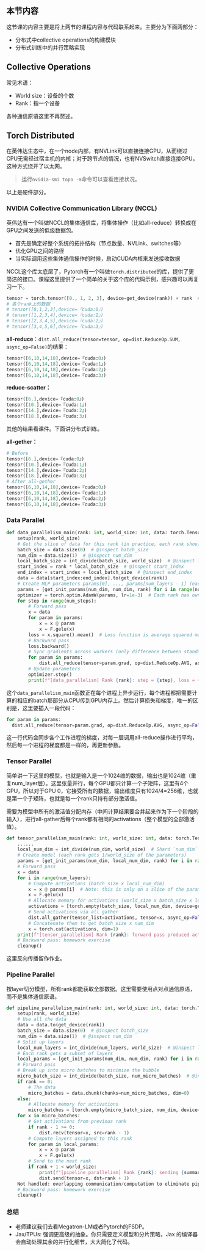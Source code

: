 ## 本节内容

这节课的内容主要是将上两节的课程内容与代码联系起来。主要分为下面两部分：

* 分布式中collective operations的构建模块
* 分布式训练中的并行策略实现



## Collective Operations

常见术语：

* World size：设备的个数
* Rank：指一个设备

各种通信原语这里不再赘述。



## Torch Distributed

在英伟达生态中，在一个node内部，有NVLink可以直接连接GPU，从而绕过CPU无需经过宿主机的内核；对于跨节点的情况，也有NVSwitch直接连接GPU，这种方式绕开了以太网。

> 运行`nvidia-smi topo -m`命令可以查看连接状况。

以上是硬件部分。

### NVIDIA Collective Communication Library (NCCL)

英伟达有一个叫做NCCL的集体通信库，将集体操作（比如all-reduce）转换成在GPU之间发送的低级数据包。

* 首先是确定好整个系统的拓扑结构（节点数量、NVLink、switches等）
* 优化GPU之间的路径
* 当实际调用这些集体通信操作的时候，启动CUDA内核来发送接收数据

NCCL这个库太底层了，Pytorch有一个叫做`torch.distributed`的库，提供了更简洁的接口。课程这里提供了一个简单的关于这个库的代码示例，感兴趣可以再复习一下。

```python
tensor = torch.tensor([0., 1, 2, 3], device=get_device(rank)) + rank  # Both input and 
# 各个rank上的数据
# tensor([0,1,2,3],device=『cuda:0』)
# tensor([1,2,3,4],device=『cuda:1』)
# tensor([2,3,4,5],device=『cuda:2』)
# tensor([3,4,5,6],device=『cuda:3』)
```

**all-reduce**：`dist.all_reduce(tensor=tensor, op=dist.ReduceOp.SUM, async_op=False)`的结果：

```python
tensor([6,10,14,18],device=『cuda:0』)
tensor([6,10,14,18],device=『cuda:1』)
tensor([6,10,14,18],device=『cuda:2』)
tensor([6,10,14,18],device=『cuda:3』)
```

**reduce-scatter：**

```python
tensor([6.],device=『cuda:0』)
tensor([10.],device=『cuda:1』)
tensor([14.],device=『cuda:2』)
tensor([18.],device=『cuda:3』)
```

其他的结果看课件。下面讲分布式训练。

**all-gether：**

```Python
# Before
tensor([6.],device=『cuda:0』)
tensor([10.],device=『cuda:1』)
tensor([14.],device=『cuda:2』)
tensor([18.],device=『cuda:3』)
# After all-gether
tensor([6,10,14,18],device=『cuda:0』)
tensor([6,10,14,18],device=『cuda:1』)
tensor([6,10,14,18],device=『cuda:2』)
tensor([6,10,14,18],device=『cuda:3』)
```



### Data Parallel

```python
def data_parallelism_main(rank: int, world_size: int, data: torch.Tensor, num_layers: int, num_steps: int):
    setup(rank, world_size)
    # Get the slice of data for this rank (in practice, each rank should load only its own data)
    batch_size = data.size(0)  # @inspect batch_size
    num_dim = data.size(1)  # @inspect num_dim
    local_batch_size = int_divide(batch_size, world_size)  # @inspect local_batch_size
    start_index = rank * local_batch_size  # @inspect start_index
    end_index = start_index + local_batch_size  # @inspect end_index
    data = data[start_index:end_index].to(get_device(rank))
    # Create MLP parameters params[0], ..., params[num_layers - 1] (each rank has all parameters)
    params = [get_init_params(num_dim, num_dim, rank) for i in range(num_layers)]
    optimizer = torch.optim.AdamW(params, lr=1e-3)  # Each rank has own optimizer state
    for step in range(num_steps):
        # Forward pass
        x = data
        for param in params:
            x = x @ param
            x = F.gelu(x)
        loss = x.square().mean()  # Loss function is average squared magnitude
        # Backward pass
        loss.backward()
        # Sync gradients across workers (only difference between standard training and DDP)
        for param in params:
            dist.all_reduce(tensor=param.grad, op=dist.ReduceOp.AVG, async_op=False)
        # Update parameters
        optimizer.step()
        print(f"[data_parallelism] Rank {rank}: step = {step}, loss = {loss.item()}, params = {[summarize_tensor(params[i]) for i in range(num_layers)]}", flush=True)
```

这个`data_parallelism_main`函数正在每个进程上异步运行，每个进程都把需要计算的相应的batch那部分从CPU传到GPU内存上。然后计算损失和梯度，唯一的区别是，这里要插入一段代码：

```python
for param in params:
  dist.all_reduce(tensor=param.grad, op=dist.ReduceOp.AVG, async_op=False)
```

这一行代码会同步各个工作进程的梯度，对每一层调用all-reduce操作进行平均，然后每一个进程的梯度都是一样的，再更新参数。

### Tensor Parallel

简单讲一下这里的模型，也就是输入是一个1024维的数据，输出也是1024维（重复num_layer层）。这里张量并行，每个GPU都只计算一个子矩阵，这里有4个GPU，所以对于GPU 0，它接受所有的数据，输出维度只有1024/4=256维，也就是第一个子矩阵，也就是每一个rank只持有部分激活值。

需要为模型中所有的激活值分配内存（中间计算结果要合并起来作为下一个阶段的输入），进行all-gather后每个rank都有相同的activations（整个模型的全部激活值）。

```Python
def tensor_parallelism_main(rank: int, world_size: int, data: torch.Tensor, num_layers: int):
    ......
    local_num_dim = int_divide(num_dim, world_size)  # Shard `num_dim`  @inspect local_num_dim
    # Create model (each rank gets 1/world_size of the parameters)
    params = [get_init_params(num_dim, local_num_dim, rank) for i in range(num_layers)]
    # Forward pass
    x = data
    for i in range(num_layers):
        # Compute activations (batch_size x local_num_dim)
        x = x @ params[i]  # Note: this is only on a slice of the parameters
        x = F.gelu(x)
        # Allocate memory for activations (world_size x batch_size x local_num_dim)
        activations = [torch.empty(batch_size, local_num_dim, device=get_device(rank)) for _ in range(world_size)]
        # Send activations via all gather
        dist.all_gather(tensor_list=activations, tensor=x, async_op=False)
        # Concatenate them to get batch_size x num_dim
        x = torch.cat(activations, dim=1)
    print(f"[tensor_parallelism] Rank {rank}: forward pass produced activations {summarize_tensor(x)}", flush=True)
    # Backward pass: homework exercise
    cleanup()
```

这里反向传播留作作业。

### Pipeline Parallel

按layer切分模型，所有rank都能获取全部数据。这里需要使用点对点通信原语，而不是集体通信原语。

```Python
def pipeline_parallelism_main(rank: int, world_size: int, data: torch.Tensor, num_layers: int, num_micro_batches: int):
    setup(rank, world_size)
    # Use all the data
    data = data.to(get_device(rank))
    batch_size = data.size(0)  # @inspect batch_size
    num_dim = data.size(1)  # @inspect num_dim
    # Split up layers
    local_num_layers = int_divide(num_layers, world_size)  # @inspect local_num_layers
    # Each rank gets a subset of layers
    local_params = [get_init_params(num_dim, num_dim, rank) for i in range(local_num_layers)]
    # Forward pass
    # Break up into micro batches to minimize the bubble
    micro_batch_size = int_divide(batch_size, num_micro_batches)  # @inspect micro_batch_size
    if rank == 0:
        # The data
        micro_batches = data.chunk(chunks=num_micro_batches, dim=0)
    else:
        # Allocate memory for activations
        micro_batches = [torch.empty(micro_batch_size, num_dim, device=get_device(rank)) for _ in range(num_micro_batches)]
    for x in micro_batches:
        # Get activations from previous rank
        if rank - 1 >= 0:
            dist.recv(tensor=x, src=rank - 1)
        # Compute layers assigned to this rank
        for param in local_params:
            x = x @ param
            x = F.gelu(x)
        # Send to the next rank
        if rank + 1 < world_size:
            print(f"[pipeline_parallelism] Rank {rank}: sending {summarize_tensor(x)} to rank {rank + 1}", flush=True)
            dist.send(tensor=x, dst=rank + 1)
    Not handled: overlapping communication/computation to eliminate pipeline bubbles
    # Backward pass: homework exercise
    cleanup()
```

### 总结

* 老师建议我们去看Megatron-LM或者Pytorch的FSDP。
* Jax/TPUs: 强调更高级的抽象。你只需要定义模型和分片策略，Jax 的编译器会自动处理其余的并行化细节，大大简化了代码。

